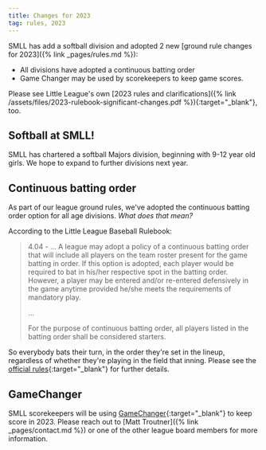 ```yaml
---
title: Changes for 2023
tag: rules, 2023
---
```


SMLL has add a softball division and adopted 2 new [ground rule changes for
2023]({% link _pages/rules.md %}):
* All divisions have adopted a continuous batting order
* Game Changer may be used by scorekeepers to keep game scores.

Please see Little League's own
[2023 rules and clarifications]({% link /assets/files/2023-rulebook-significant-changes.pdf %}){:target="_blank"},
too.


## Softball at SMLL!

SMLL has chartered a softball Majors division, beginning with 9-12 year old girls.
We hope to expand to further divisions next year.


## Continuous batting order

As part of our league ground rules, we've adopted the continuous batting order
option for all age divisions.  _What does that mean?_

According to the Little League Baseball Rulebook:
> 4.04 - ... A league may adopt a policy of a continuous batting order that
> will include all players on the team roster present for the game batting in
> order. If this option is adopted, each player would be required to bat in
> his/her respective spot in the batting order. However, a player may be
> entered and/or re-entered defensively in the game anytime provided he/she
> meets the requirements of mandatory play.
>
> ...
>
> For the purpose of continuous batting order, all players listed in the batting
> order shall be considered starters.

So everybody bats their turn, in the order they're set in the lineup, regardless
of whether they're playing in the field that inning.
Please see the [official
rules](https://www.littleleague.org/playing-rules/little-league-rulebook-app/){:target="_blank"}
for further details.


## GameChanger

SMLL scorekeepers will be using
[GameChanger](https://www.littleleague.org/help-center/gamechanger-little-league-specific-faqs/){:target="_blank"}
to keep score in 2023. Please reach out to
[Matt Troutner]({% link _pages/contact.md %})
or one of the other league board members for more information.
